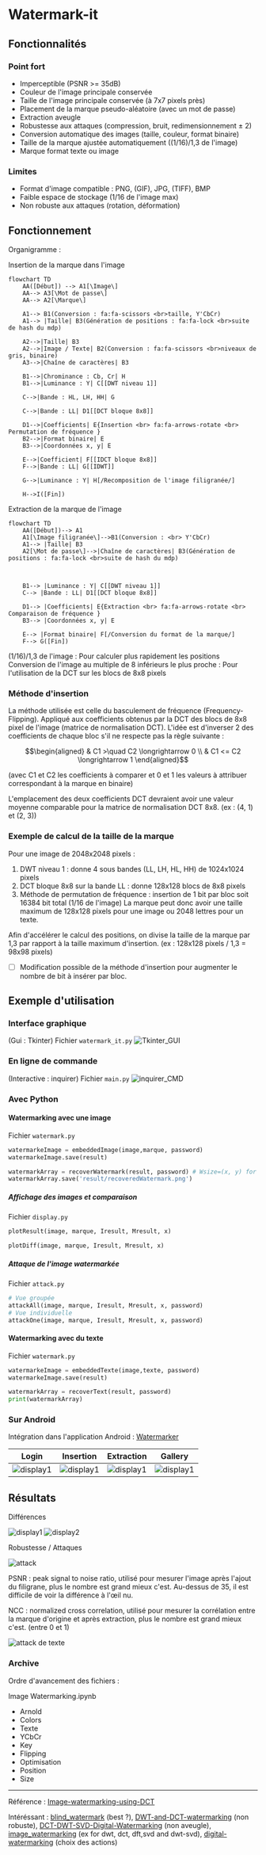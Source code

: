 # Watermark-it


## Fonctionnalités

### Point fort
- Imperceptible (PSNR >= 35dB)
- Couleur de l'image principale conservée
- Taille de l'image principale conservée (à 7x7 pixels près)
- Placement de la marque pseudo-aléatoire (avec un mot de passe)
- Extraction aveugle
- Robustesse aux attaques (compression, bruit, redimensionnement ± 2)
- Conversion automatique des images (taille, couleur, format binaire)
- Taille de la marque ajustée automatiquement ((1/16)/1,3 de l'image)
- Marque format texte ou image

### Limites
- Format d'image compatible : PNG, (GIF), JPG, (TIFF), BMP
- Faible espace de stockage (1/16 de l'image max)
- Non robuste aux attaques (rotation, déformation)


## Fonctionnement

Organigramme :

Insertion de la marque dans l'image
```mermaid
flowchart TD
    AA([Début]) --> A1[\Image\]
    AA--> A3[\Mot de passe\]
    AA--> A2[\Marque\]

    A1--> B1(Conversion : fa:fa-scissors <br>taille, Y'CbCr)
    A1--> |Taille| B3(Génération de positions : fa:fa-lock <br>suite de hash du mdp)
    
    A2-->|Taille| B3
    A2-->|Image / Texte| B2(Conversion : fa:fa-scissors <br>niveaux de gris, binaire)
    A3-->|Chaîne de caractères| B3

    B1-->|Chrominance : Cb, Cr| H
    B1-->|Luminance : Y| C[[DWT niveau 1]]

    C-->|Bande : HL, LH, HH| G

    C-->|Bande : LL| D1[[DCT bloque 8x8]] 

    D1-->|Coefficients| E{Insertion <br> fa:fa-arrows-rotate <br> Permutation de fréquence }
    B2-->|Format binaire| E
    B3-->|Coordonnées x, y| E

    E-->|Coefficient| F[[IDCT bloque 8x8]]
    F-->|Bande : LL| G[[IDWT]]
    
    G-->|Luminance : Y| H[/Recomposition de l'image filigranée/]
    
    H-->I([Fin])
```

Extraction de la marque de l'image
```mermaid
flowchart TD
    AA([Début])--> A1
    A1[\Image filigranée\]-->B1(Conversion : <br> Y'CbCr)
    A1--> |Taille| B3
    A2[\Mot de passe\]-->|Chaîne de caractères| B3(Génération de positions : fa:fa-lock <br>suite de hash du mdp)

    

    B1--> |Luminance : Y| C[[DWT niveau 1]]
    C--> |Bande : LL| D1[[DCT bloque 8x8]]  

    D1--> |Coefficients| E{Extraction <br> fa:fa-arrows-rotate <br> Comparaison de fréquence }
    B3--> |Coordonnées x, y| E

    E--> |Format binaire| F[/Conversion du format de la marque/]
    F--> G([Fin])
```

(1/16)/1,3 de l'image : Pour calculer plus rapidement les positions
Conversion de l'image au multiple de 8 inférieurs le plus proche : Pour l'utilisation de la DCT sur les blocs de 8x8 pixels



### Méthode d'insertion

La méthode utilisée est celle du basculement de fréquence (Frequency-Flipping). Appliqué aux coefficients obtenus par la DCT des blocs de 8x8 pixel de l'image (matrice de normalisation DCT). L'idée est d'inverser 2 des coefficients de chaque bloc s'il ne respecte pas la règle suivante :

$$\begin{aligned}
& C1 >\quad C2 \longrightarrow 0 \\
& C1 <= C2 \longrightarrow 1
\end{aligned}$$

(avec C1 et C2 les coefficients à comparer et 0 et 1 les valeurs à attribuer correspondant à la marque en binaire)

L'emplacement des deux coefficients DCT devraient avoir une valeur moyenne comparable pour la matrice de normalisation DCT 8x8. (ex : (4, 1) et (2, 3))



### Exemple de calcul de la taille de la marque

Pour une image de 2048x2048 pixels :
1) DWT niveau 1 : donne 4 sous bandes (LL, LH, HL, HH) de 1024x1024 pixels
2) DCT bloque 8x8 sur la bande LL : donne 128x128 blocs de 8x8 pixels
3) Méthode de permutation de fréquence : insertion de 1 bit par bloc soit 16384 bit total (1/16 de l'image)
La marque peut donc avoir une taille maximum de 128x128 pixels pour une image ou 2048 lettres pour un texte.

Afin d'accélérer le calcul des positions, on divise la taille de la marque par 1,3 par rapport à la taille maximum d'insertion. (ex : 128x128 pixels / 1,3 = 98x98 pixels)

- [ ] Modification possible de la méthode d'insertion pour augmenter le nombre de bit à insérer par bloc.




## Exemple d'utilisation

### Interface graphique 
(Gui : Tkinter)
Fichier `watermark_it.py`
![Tkinter_GUI](./result/Interface_GUI_python.png)

### En ligne de commande
(Interactive : inquirer)
Fichier `main.py`
![inquirer_CMD](./result/inquirer.png)

### Avec Python
#### Watermarking avec une image
Fichier `watermark.py`
```python
watermarkeImage = embeddedImage(image,marque, password) 
watermarkeImage.save(result)

watermarkArray = recoverWatermark(result, password) # Wsize=(x, y) for specific mark
watermarkArray.save('result/recoveredWatermark.png')
```

##### Affichage des images et comparaison
Fichier `display.py`
```python
plotResult(image, marque, Iresult, Mresult, x)

plotDiff(image, marque, Iresult, Mresult, x) 
```
##### Attaque de l'image watermarkée
Fichier `attack.py`
```python
# Vue groupée
attackAll(image, marque, Iresult, Mresult, x, password)
# Vue individuelle
attackOne(image, marque, Iresult, Mresult, x, password)
```

#### Watermarking avec du texte
Fichier `watermark.py`
```python
watermarkeImage = embeddedTexte(image,texte, password)
watermarkeImage.save(result)

watermarkArray = recoverText(result, password)
print(watermarkArray)
```

### Sur Android
Intégration dans l'application Android : [Watermarker](https://github.com/Skelrin/Watermark-it)


| Login                                          | Insertion                                          | Extraction                                       | Gallery                                   |
| ---------------------------------------------- | -------------------------------------------------- | ------------------------------------------------ | ----------------------------------------- |
| ![display1](./result/android/login_screen.png) | ![display1](./result/android/watermark_screen.png) | ![display1](./result/android/recover_screen.png) | ![display1](./result/android/gallery.png) |



## Résultats

Différences

![display1](./result/display1.png)
![display2](./result/display2.png)


Robustesse / Attaques

![attack](./result/attack.png)

PSNR : peak signal to noise ratio, utilisé pour mesurer l'image après l'ajout du filigrane, plus le nombre est grand mieux c'est. Au-dessus de 35, il est difficile de voir la différence à l'œil nu.

NCC : normalized cross correlation, utilisé pour mesurer la corrélation entre la marque d'origine et après extraction, plus le nombre est grand mieux c'est. (entre 0 et 1)

![attack de texte](./result/Robustesse_texte.png)

### Archive

Ordre d'avancement des fichiers : 

Image Watermarking.ipynb
- Arnold
- Colors
- Texte
- YCbCr
- Key
- Flipping
- Optimisation
- Position
- Size


---

Référence : 
[Image-watermarking-using-DCT](https://github.com/voilentKiller0/Image-watermarking-using-DCT)

Intéréssant :
[blind_watermark](https://github.com/guofei9987/blind_watermark) (best ?),
[DWT-and-DCT-watermarking](https://github.com/ChanonTonmai/DWT-and-DCT-watermarking) (non robuste),
[DCT-DWT-SVD-Digital-Watermarking](https://github.com/cyanaryan/DCT-DWT-SVD-Digital-Watermarking) (non aveugle),
[image_watermarking](https://github.com/lakshitadodeja/image_watermarking) (ex for dwt, dct, dft,svd and dwt-svd),
[digital-watermarking](https://github.com/hieunguyen1053/digital-watermarking) (choix des actions)
